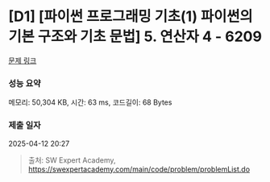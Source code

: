 # [D1] [파이썬 프로그래밍 기초(1) 파이썬의 기본 구조와 기초 문법] 5. 연산자 4 - 6209 

[문제 링크](https://swexpertacademy.com/main/code/problem/problemDetail.do?contestProbId=AWcU60eq4h4DFAU4) 

### 성능 요약

메모리: 50,304 KB, 시간: 63 ms, 코드길이: 68 Bytes

### 제출 일자

2025-04-12 20:27



> 출처: SW Expert Academy, https://swexpertacademy.com/main/code/problem/problemList.do